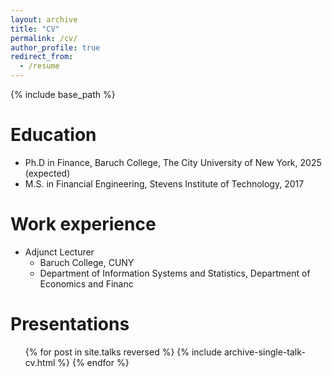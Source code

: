 ```yaml
---
layout: archive
title: "CV"
permalink: /cv/
author_profile: true
redirect_from:
  - /resume
---
```


{% include base_path %}

Education
======
* Ph.D in Finance, Baruch College, The City University of New York, 2025 (expected)
* M.S. in Financial Engineering, Stevens Institute of Technology, 2017

Work experience
======
* Adjunct Lecturer
  * Baruch College, CUNY
  * Department of Information Systems and Statistics, Department of Economics and Financ

  
Presentations
======
  <ul>{% for post in site.talks reversed %}
    {% include archive-single-talk-cv.html  %}
  {% endfor %}</ul>
  
